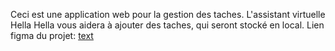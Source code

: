 Ceci est une application web pour la gestion des taches.
L'assistant virtuelle Hella Hella vous aidera à ajouter des taches, qui seront stocké en local.
Lien figma du projet: [text](https://www.figma.com/file/FMU0IiYkw8ijXznnPdIDQV/Gestion-des-Taches-Par-Hella?type=design&node-id=0%3A1&mode=design&t=E7TisLeoDSCjN2xG-1)